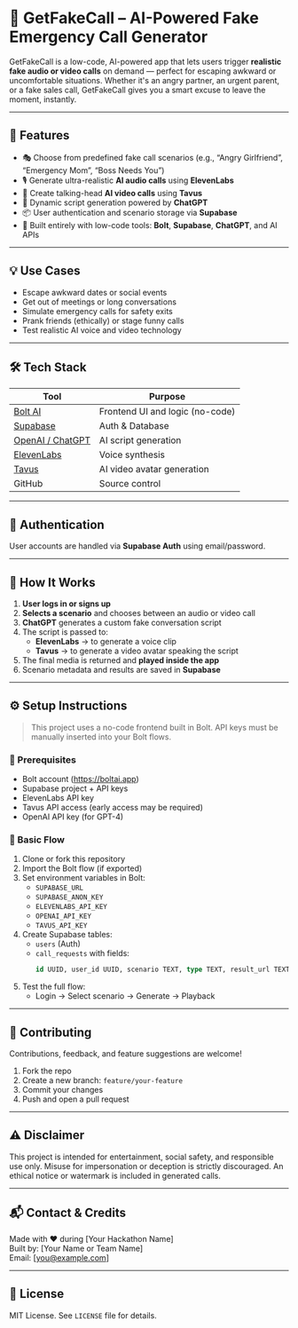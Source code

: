 # 📱 GetFakeCall – AI-Powered Fake Emergency Call Generator

GetFakeCall is a low-code, AI-powered app that lets users trigger **realistic fake audio or video calls** on demand — perfect for escaping awkward or uncomfortable situations. Whether it's an angry partner, an urgent parent, or a fake sales call, GetFakeCall gives you a smart excuse to leave the moment, instantly.

---

## 🚀 Features

- 🎭 Choose from predefined fake call scenarios (e.g., “Angry Girlfriend”, “Emergency Mom”, “Boss Needs You”)
- 🎙️ Generate ultra-realistic **AI audio calls** using **ElevenLabs**
- 🎥 Create talking-head **AI video calls** using **Tavus**
- 🤖 Dynamic script generation powered by **ChatGPT**
- 📦 User authentication and scenario storage via **Supabase**
- 🧩 Built entirely with low-code tools: **Bolt**, **Supabase**, **ChatGPT**, and AI APIs

---

## 💡 Use Cases

- Escape awkward dates or social events
- Get out of meetings or long conversations
- Simulate emergency calls for safety exits
- Prank friends (ethically) or stage funny calls
- Test realistic AI voice and video technology

---

## 🛠️ Tech Stack

| Tool         | Purpose                                  |
|--------------|-------------------------------------------|
| [Bolt AI](https://boltai.app/) | Frontend UI and logic (no-code)   |
| [Supabase](https://supabase.io) | Auth & Database                  |
| [OpenAI / ChatGPT](https://platform.openai.com/) | AI script generation          |
| [ElevenLabs](https://www.elevenlabs.io/) | Voice synthesis               |
| [Tavus](https://www.tavus.io/) | AI video avatar generation       |
| GitHub       | Source control                            |

---

## 🔐 Authentication

User accounts are handled via **Supabase Auth** using email/password.

---

## 🧪 How It Works

1. **User logs in or signs up**
2. **Selects a scenario** and chooses between an audio or video call
3. **ChatGPT** generates a custom fake conversation script
4. The script is passed to:
   - **ElevenLabs** → to generate a voice clip
   - **Tavus** → to generate a video avatar speaking the script
5. The final media is returned and **played inside the app**
6. Scenario metadata and results are saved in **Supabase**

---

## ⚙️ Setup Instructions

> This project uses a no-code frontend built in Bolt. API keys must be manually inserted into your Bolt flows.

### 🧾 Prerequisites

- Bolt account (https://boltai.app)
- Supabase project + API keys
- ElevenLabs API key
- Tavus API access (early access may be required)
- OpenAI API key (for GPT-4)

### 🧩 Basic Flow

1. Clone or fork this repository
2. Import the Bolt flow (if exported)
3. Set environment variables in Bolt:
   - `SUPABASE_URL`
   - `SUPABASE_ANON_KEY`
   - `ELEVENLABS_API_KEY`
   - `OPENAI_API_KEY`
   - `TAVUS_API_KEY`
4. Create Supabase tables:
   - `users` (Auth)
   - `call_requests` with fields:
     ```sql
     id UUID, user_id UUID, scenario TEXT, type TEXT, result_url TEXT, created_at TIMESTAMP
     ```
5. Test the full flow:
   - Login → Select scenario → Generate → Playback

---

## 🤝 Contributing

Contributions, feedback, and feature suggestions are welcome!

1. Fork the repo
2. Create a new branch: `feature/your-feature`
3. Commit your changes
4. Push and open a pull request

---

## ⚠️ Disclaimer

This project is intended for entertainment, social safety, and responsible use only. Misuse for impersonation or deception is strictly discouraged. An ethical notice or watermark is included in generated calls.

---

## 📬 Contact & Credits

Made with ❤️ during [Your Hackathon Name]  
Built by: [Your Name or Team Name]  
Email: [you@example.com]

---

## 📌 License

MIT License. See `LICENSE` file for details.

